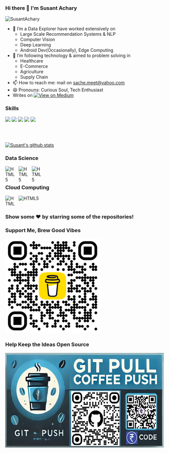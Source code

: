 ### Hi there 👋 I'm Susant Achary
<p align="left"> <img src="https://komarev.com/ghpvc/?username=SSusantAchary&label=Views&color=blue&style=plastic" alt="SusantAchary" /> </p>

- 🔭 I’m a Data Explorer have worked extensively on </br>
  * Large Scale Recommendation Systems & NLP
  * Computer Vision
  * Deep Learning
  * Android Dev(Occasionally), Edge Computing
- 🌱 I’m following technology & aimed to problem solving in </br>
  * Healthcare
  * E-Commerce
  * Agriculture
  * Supply Chain 
- 📫 How to reach me: mail on sache.meet@yahoo.com</br>
- 😄 Pronouns: Curious Soul, Tech Enthusiast </br>
- Writes on [![View on Medium](https://img.shields.io/badge/Medium-red?logo=medium)](https://medium.com/@acharysusant/)</br>

### Skills
![](https://img.shields.io/badge/Code-Python-informational?style=flat&logo=python&logoColor=white&color=2CD4A7)
![](https://img.shields.io/badge/Database-PostgreSQL-informational?style=flat&logo=postgresql&logoColor=white&color=2CD4A7)
![](https://img.shields.io/badge/Editor-VS-Code-informational?style=flat&logo=vscode&logoColor=white&color=2CD4A7)
![](https://img.shields.io/badge/Shell-Bash-informational?style=flat&logo=bash&logoColor=white&color=2CD4A7)
![](https://img.shields.io/badge/DeepLearning-Keras-informational?style=flat&logo=pytorch&logoColor=white&color=2CD4A7)

<br/>
<br/>

[![Susant's github stats](https://github-readme-stats.vercel.app/api?username=ssusantachary&count_private=true&include_all_commits=true&theme=radical)](https://google.com)

### **Data Science**

<img align="left" alt="HTML5" width="32px" style="margin-right:10px" style="width: 32px; height: 32px" src="https://img.icons8.com/color/32/000000/numpy.png"/>
<img align="left" alt="HTML5" width="32px" style="margin-right:10px" style="width: 32px; height: 32px" src="https://upload.wikimedia.org/wikipedia/commons/0/05/Scikit_learn_logo_small.svg"/>
<img align="left" alt="HTML5" width="32px" style="margin-right:10px" style="width: 32px; height: 32px" src="https://upload.wikimedia.org/wikipedia/commons/8/84/Matplotlib_icon.svg"/>

<br/>
<br/>

### **Cloud Computing**
<img align="left" alt="HTML5" style="width: 32px; height: 32px; background-color:white; margin-right:10px" src="https://img.icons8.com/color/32/000000/amazon-web-services.png"/>
<img align="left" alt="HTML5" style="margin-right:10px" style="width: 32px; height: 32px" src="https://img.icons8.com/fluency/32/000000/azure-1.png"/>

<br/>
<br/>

[website]: https://medium.com/@acharysusant  
[linkedin]: https://www.linkedin.com/in/s-susant-achary-4793a847/

### Show some ❤️ by starring some of the repositories!

### Support Me, Brew Good Vibes
<a href="https://buymeacoffee.com/susant4learning"><img src="https://github.com/SSusantAchary/ssusantachary/blob/main/bmc_qr.png" width="300" /></a>

### Help Keep the Ideas Open Source 
<p align="left">
  <img src="https://github.com/SSusantAchary/ssusantachary/blob/main/CPay_banner_u.png" width="600" height="300" alt="Open Source Code Support" />
</p>
